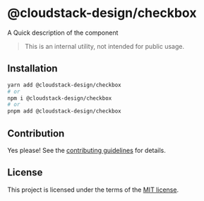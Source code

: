 # @cloudstack-design/checkbox

A Quick description of the component

> This is an internal utility, not intended for public usage.

## Installation

```sh
yarn add @cloudstack-design/checkbox
# or
npm i @cloudstack-design/checkbox
# or
pnpm add @cloudstack-design/checkbox
```

## Contribution

Yes please! See the
[contributing guidelines](https://github.com/cloudstack-tech/cloudstack-design/blob/master/CONTRIBUTING.md)
for details.

## License

This project is licensed under the terms of the
[MIT license](https://github.com/cloudstack-tech/cloudstack-design/blob/master/LICENSE).